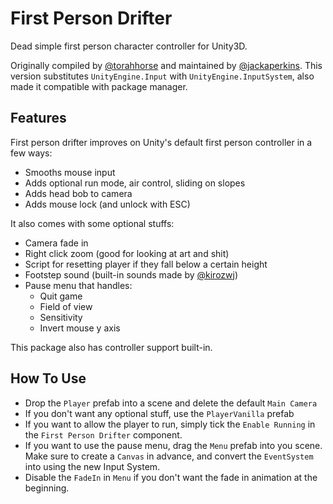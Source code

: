 # First Person Drifter
Dead simple first person character controller for Unity3D.

Originally compiled by [@torahhorse](http://torahhorse.com) and maintained by
[@jackaperkins](https://github.com/jackaperkins/first-person-drifter). This
version substitutes `UnityEngine.Input` with `UnityEngine.InputSystem`, also made it
compatible with package manager.

## Features
First person drifter improves on Unity's default first person controller in a few ways:

- Smooths mouse input
- Adds optional run mode, air control, sliding on slopes
- Adds head bob to camera
- Adds mouse lock (and unlock with ESC)

It also comes with some optional stuffs:

- Camera fade in
- Right click zoom (good for looking at art and shit)
- Script for resetting player if they fall below a certain height
- Footstep sound (built-in sounds made by [@kirozwj](https://github.com/kirozwj))
- Pause menu that handles:
    + Quit game
    + Field of view
    + Sensitivity
    + Invert mouse y axis
    
This package also has controller support built-in.

## How To Use
- Drop the `Player` prefab into a scene and delete the default `Main Camera`
- If you don't want any optional stuff, use the `PlayerVanilla` prefab
- If you want to allow the player to run, simply tick the `Enable Running` in
the `First Person Drifter` component.
- If you want to use the pause menu, drag the `Menu` prefab into you scene. Make
sure to create a `Canvas` in advance, and convert the `EventSystem` into using
the new Input System.
- Disable the `FadeIn` in `Menu` if you don't want the fade in animation at the
beginning.
